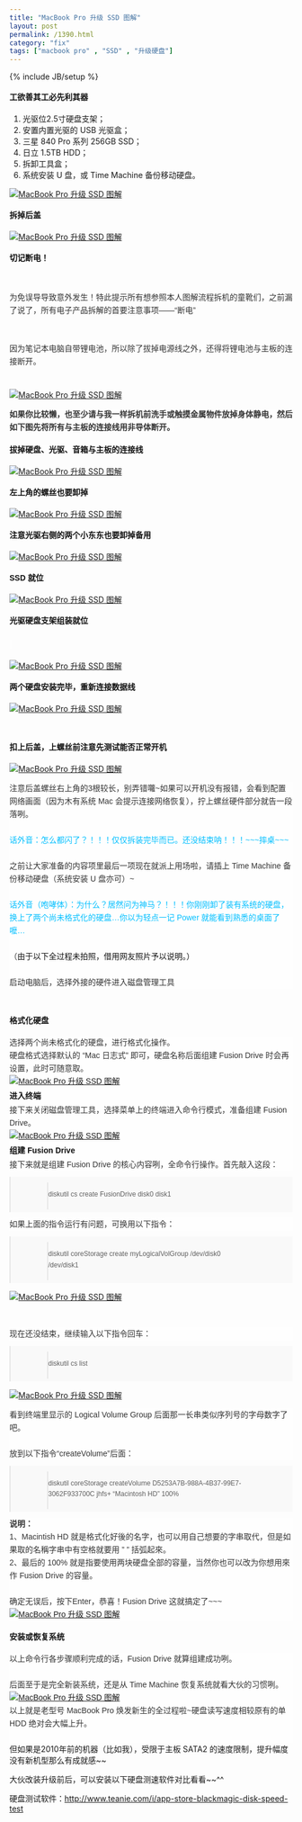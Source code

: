 ```yaml
---
title: "MacBook Pro 升级 SSD 图解"
layout: post
permalink: /1390.html
category: "fix"
tags: ["macbook pro" , "SSD" , "升级硬盘"]
---
```

{% include JB/setup %}

<span style="word-wrap: break-word; font-weight: bold; color: #111111; font-family: 微软雅黑, Arial, HELVETICA; font-size: 14px; line-height: 28px; background-color: #fefefe;">工欲善其工必先利其器</span>

  1. 光驱位2.5寸硬盘支架；
  2. 安置内置光驱的 USB 光驱盒；
  3. 三星 840 Pro 系列 256GB SSD；
  4. 日立 1.5TB HDD；
  5. 拆卸工具盒；
  6. 系统安装 U 盘，或 Time Machine 备份移动硬盘。

<a href="/wp-content/uploads/sinapicv2-backup/1390-ww4-bmiddle-a316108djw1envkjagjkbj20go0goju3.jpg" target="_blank"><img src="/wp-content/uploads/sinapicv2-backup/1390-ww4-large-a316108djw1envkjagjkbj20go0goju3.jpg" alt="MacBook Pro 升级 SSD 图解" /></a>

<span style="word-wrap: break-word; font-weight: bold; color: #111111; font-family: 微软雅黑, Arial, HELVETICA; font-size: 14px; line-height: 28px; background-color: #fefefe;">拆掉后盖</span>

<a href="/wp-content/uploads/sinapicv2-backup/1390-ww3-bmiddle-a316108djw1envkkergzjj20go0b30uv.jpg" target="_blank"><img src="/wp-content/uploads/sinapicv2-backup/1390-ww3-large-a316108djw1envkkergzjj20go0b30uv.jpg" alt="MacBook Pro 升级 SSD 图解" /></a>

<span style="word-wrap: break-word; font-weight: bold; color: #111111; font-family: 微软雅黑, Arial, HELVETICA; font-size: 14px; line-height: 28px; background-color: #fefefe;"><span style="word-wrap: break-word;">切记断电！</span></span>

&nbsp;

<p style="word-wrap: break-word; margin: 0px; padding: 0px; line-height: 23px;">
  <span style="word-wrap: break-word; color: #333333;"><span style="word-wrap: break-word; font-family: Arial;">为免误导导致意外发生！特此提示所有想参照本人图解流程拆机的童靴们，之前漏了说了，所有电子产品拆解的首要注意事项——“断电”</span></span>
</p>

&nbsp;

<p style="word-wrap: break-word; margin: 0px; padding: 0px; line-height: 23px;">
  <span style="word-wrap: break-word; color: #333333;"><span style="word-wrap: break-word; font-family: Arial;">因为笔记本电脑自带锂电池，所以除了拔掉电源线之外，还得将锂电池与主板的连接断开。</span></span>
</p>

<p style="word-wrap: break-word; margin: 0px; padding: 0px; line-height: 23px;">
  <span style="word-wrap: break-word; color: #333333;"><span style="word-wrap: break-word; font-family: Arial;"> </span></span>
</p>

<a href="/wp-content/uploads/sinapicv2-backup/1390-ww4-bmiddle-a316108djw1envkkl56efj20go0ciac8.jpg" target="_blank"><img src="/wp-content/uploads/sinapicv2-backup/1390-ww4-large-a316108djw1envkkl56efj20go0ciac8.jpg" alt="MacBook Pro 升级 SSD 图解" /></a>

<span style="color: #333333; font-family: Arial; font-size: 14px; font-weight: bold; line-height: 23px; background-color: #fefefe;">如果你比较懒，也至少请与我一样拆机前洗手或触摸金属物件放掉身体静电，然后如下图先将所有与主板的连接线用非导体断开。</span>

<span style="color: #333333; font-family: Arial; font-size: 14px; font-weight: bold; line-height: 23px; background-color: #fefefe;"><span style="word-wrap: break-word; font-weight: bold; color: #111111; font-family: 微软雅黑, Arial, HELVETICA; font-size: 14px; line-height: 28px; background-color: #fefefe;">拔掉硬盘、光驱、音箱与主板的连接线</span></span>

<a href="/wp-content/uploads/sinapicv2-backup/1390-ww4-bmiddle-a316108djw1envkkqjgc5j20go0b376m.jpg" target="_blank"><img src="/wp-content/uploads/sinapicv2-backup/1390-ww4-large-a316108djw1envkkqjgc5j20go0b376m.jpg" alt="MacBook Pro 升级 SSD 图解" /></a>

<span style="word-wrap: break-word; font-weight: bold; color: #111111; font-family: 微软雅黑, Arial, HELVETICA; font-size: 14px; line-height: 28px; background-color: #fefefe;">左上角的螺丝也要卸掉</span>

<a href="/wp-content/uploads/sinapicv2-backup/1390-ww3-bmiddle-a316108djw1envkkwqjmij20go0b3402.jpg" target="_blank"><img src="/wp-content/uploads/sinapicv2-backup/1390-ww3-large-a316108djw1envkkwqjmij20go0b3402.jpg" alt="MacBook Pro 升级 SSD 图解" /></a>

<span style="word-wrap: break-word; font-weight: bold; color: #111111; font-family: 微软雅黑, Arial, HELVETICA; font-size: 14px; line-height: 28px; background-color: #fefefe;">注意光驱右侧的两个小东东也要卸掉备用</span>

<a href="/wp-content/uploads/sinapicv2-backup/1390-ww3-bmiddle-a316108djw1envkl1yvbkj20go0b376a.jpg" target="_blank"><img src="/wp-content/uploads/sinapicv2-backup/1390-ww3-large-a316108djw1envkl1yvbkj20go0b376a.jpg" alt="MacBook Pro 升级 SSD 图解" /></a>

<span style="word-wrap: break-word; font-weight: bold; color: #111111; font-family: 微软雅黑, Arial, HELVETICA; font-size: 14px; line-height: 28px; background-color: #fefefe;">SSD 就位</span>

<a href="/wp-content/uploads/sinapicv2-backup/1390-ww1-bmiddle-a316108djw1envkl8l8waj20go0b33zz.jpg" target="_blank"><img src="/wp-content/uploads/sinapicv2-backup/1390-ww1-large-a316108djw1envkl8l8waj20go0b33zz.jpg" alt="MacBook Pro 升级 SSD 图解" /></a>

<span style="word-wrap: break-word; font-weight: bold; color: #111111; font-family: 微软雅黑, Arial, HELVETICA; font-size: 14px; line-height: 28px; background-color: #fefefe;">光驱硬盘支架组装就位</span>

<span style="word-wrap: break-word; font-weight: bold; color: #111111; font-family: 微软雅黑, Arial, HELVETICA; font-size: 14px; line-height: 28px; background-color: #fefefe;"> </span>

<a href="/wp-content/uploads/sinapicv2-backup/1390-ww1-bmiddle-a316108djw1envklfl6f0j20go0b3dhu.jpg" target="_blank"><img src="/wp-content/uploads/sinapicv2-backup/1390-ww1-large-a316108djw1envklfl6f0j20go0b3dhu.jpg" alt="MacBook Pro 升级 SSD 图解" /></a>

<span style="word-wrap: break-word; font-weight: bold; color: #111111; font-family: 微软雅黑, Arial, HELVETICA; font-size: 14px; line-height: 28px; background-color: #fefefe;">两个硬盘安装完毕，重新连接数据线</span>

<a href="/wp-content/uploads/sinapicv2-backup/1390-ww2-bmiddle-a316108djw1envkllsgtdj20go0b3q4s.jpg" target="_blank"><img src="/wp-content/uploads/sinapicv2-backup/1390-ww2-large-a316108djw1envkllsgtdj20go0b3q4s.jpg" alt="MacBook Pro 升级 SSD 图解" /></a>

&nbsp;

<span style="word-wrap: break-word; font-weight: bold; color: #111111; font-family: 微软雅黑, Arial, HELVETICA; font-size: 14px; line-height: 28px; background-color: #fefefe;">扣上后盖，上螺丝前注意先测试能否正常开机</span>

<a href="/wp-content/uploads/sinapicv2-backup/1390-ww4-bmiddle-a316108djw1envklqsre1j20go0b33zr.jpg" target="_blank"><img src="/wp-content/uploads/sinapicv2-backup/1390-ww4-large-a316108djw1envklqsre1j20go0b33zr.jpg" alt="MacBook Pro 升级 SSD 图解" /></a>

<p style="word-wrap: break-word; margin: 0px; padding: 0px; color: #111111; font-family: 微软雅黑, Arial, HELVETICA; font-size: 14px; background-color: #fefefe; line-height: 23px;">
  <span style="word-wrap: break-word; color: #333333;"><span style="word-wrap: break-word; font-family: Arial;">注意后盖螺丝右上角的3根较长，别弄错囖~如果可以开机没有报错，会看到配置网络画面（因为木有系统 Mac 会提示连接网络恢复），拧上螺丝硬件部分就告一段落咧。</span></span>
</p>

<p style="word-wrap: break-word; margin: 0px; padding: 0px; color: #111111; font-family: 微软雅黑, Arial, HELVETICA; font-size: 14px; background-color: #fefefe; line-height: 23px;">
  <span style="word-wrap: break-word; color: #333333;"><span style="word-wrap: break-word; font-family: Arial;"> </span></span>
</p>

<p style="word-wrap: break-word; margin: 0px; padding: 0px; color: #111111; font-family: 微软雅黑, Arial, HELVETICA; font-size: 14px; background-color: #fefefe; line-height: 23px;">
  <span style="word-wrap: break-word; font-family: Arial;"><span style="word-wrap: break-word; color: #00bfff;">话外音：怎么都闪了？！！！仅仅拆装完毕而已。还没结束呐！！！~~~摔桌~~~</span></span>
</p>

<p style="word-wrap: break-word; margin: 0px; padding: 0px; color: #111111; font-family: 微软雅黑, Arial, HELVETICA; font-size: 14px; background-color: #fefefe; line-height: 23px;">
  <span style="word-wrap: break-word; color: #333333;"><span style="word-wrap: break-word; font-family: Arial;"> </span></span>
</p>

<p style="word-wrap: break-word; margin: 0px; padding: 0px; color: #111111; font-family: 微软雅黑, Arial, HELVETICA; font-size: 14px; background-color: #fefefe; line-height: 23px;">
  <span style="word-wrap: break-word; color: #333333;"><span style="word-wrap: break-word; font-family: Arial;">之前让大家准备的内容项里最后一项现在就派上用场啦，请插上 Time Machine 备份移动硬盘（系统安装 U 盘亦可）~</span></span>
</p>

<p style="word-wrap: break-word; margin: 0px; padding: 0px; color: #111111; font-family: 微软雅黑, Arial, HELVETICA; font-size: 14px; background-color: #fefefe; line-height: 23px;">
  <span style="word-wrap: break-word; color: #333333;"><span style="word-wrap: break-word; font-family: Arial;"> </span></span>
</p>

<p style="word-wrap: break-word; margin: 0px; padding: 0px; color: #111111; font-family: 微软雅黑, Arial, HELVETICA; font-size: 14px; background-color: #fefefe; line-height: 23px;">
  <span style="word-wrap: break-word; font-family: Arial;"><span style="word-wrap: break-word; color: #00bfff;">话外音（咆哮体）：为什么？居然问为神马？！！！你刚刚卸了装有系统的硬盘，换上了两个尚未格式化的硬盘…你以为轻点一记 Power 就能看到熟悉的桌面了嚒…</span></span>
</p>

<p style="word-wrap: break-word; margin: 0px; padding: 0px; color: #111111; font-family: 微软雅黑, Arial, HELVETICA; font-size: 14px; background-color: #fefefe; line-height: 23px;">
  <span style="word-wrap: break-word; color: #333333;"><span style="word-wrap: break-word; font-family: Arial;"> </span></span>
</p>

<p style="word-wrap: break-word; margin: 0px; padding: 0px; color: #111111; font-family: 微软雅黑, Arial, HELVETICA; font-size: 14px; background-color: #fefefe; line-height: 23px;">
  <span style="word-wrap: break-word; color: #333333;"><span style="word-wrap: break-word; font-family: Arial;">（</span></span>由于以下全过程未拍照，借用网友照片予以说明。）
</p>

<p style="word-wrap: break-word; margin: 0px; padding: 0px; color: #111111; font-family: 微软雅黑, Arial, HELVETICA; font-size: 14px; background-color: #fefefe; line-height: 23px;">
  <span style="word-wrap: break-word; color: #333333;"><span style="word-wrap: break-word; font-family: Arial;"> </span></span>
</p>

<p style="word-wrap: break-word; margin: 0px; padding: 0px; color: #111111; font-family: 微软雅黑, Arial, HELVETICA; font-size: 14px; background-color: #fefefe; line-height: 23px;">
  <span style="word-wrap: break-word; color: #333333;"><span style="word-wrap: break-word; font-family: Arial;">启动电脑后，选择外接的硬件进入磁盘管理工具</span></span>
</p>

<span style="word-wrap: break-word; font-weight: bold; color: #111111; font-family: 微软雅黑, Arial, HELVETICA; font-size: 14px; line-height: 28px; background-color: #fefefe;"><br style="word-wrap: break-word;" />格式化硬盘</span>

<p style="word-wrap: break-word; margin: 0px; padding: 0px; color: #111111; font-family: 微软雅黑, Arial, HELVETICA; font-size: 14px; background-color: #fefefe; line-height: 23px;">
  <span style="word-wrap: break-word; color: #333333;"><span style="word-wrap: break-word; font-family: Arial;">选择两个尚未格式化的硬盘，进行格式化操作。</span></span>
</p>

<p style="word-wrap: break-word; margin: 0px; padding: 0px; color: #111111; font-family: 微软雅黑, Arial, HELVETICA; font-size: 14px; background-color: #fefefe; line-height: 23px;">
  <span style="word-wrap: break-word; color: #333333;"><span style="word-wrap: break-word; font-family: Arial;">硬盘格式选择默认的 “Mac 日志式” 即可，硬盘名称后面组建 Fusion Drive 时会再设置，此时可随意取。</span></span>
</p>

<p style="word-wrap: break-word; margin: 0px; padding: 0px; color: #111111; font-family: 微软雅黑, Arial, HELVETICA; font-size: 14px; background-color: #fefefe; line-height: 23px;">
  <a href="/wp-content/uploads/sinapicv2-backup/1390-ww1-bmiddle-a316108djw1envklwkmwej20go0cijsw.jpg" target="_blank"><img src="/wp-content/uploads/sinapicv2-backup/1390-ww1-large-a316108djw1envklwkmwej20go0cijsw.jpg" alt="MacBook Pro 升级 SSD 图解" /></a>
</p>

<p style="word-wrap: break-word; margin: 0px; padding: 0px; color: #111111; font-family: 微软雅黑, Arial, HELVETICA; font-size: 14px; background-color: #fefefe; line-height: 23px;">
  <span style="word-wrap: break-word; font-weight: bold; color: #111111; font-family: 微软雅黑, Arial, HELVETICA; font-size: 14px; line-height: 28px; background-color: #fefefe;">进入终端</span>
</p>

<p style="word-wrap: break-word; margin: 0px; padding: 0px; color: #111111; font-family: 微软雅黑, Arial, HELVETICA; font-size: 14px; background-color: #fefefe; line-height: 23px;">
  <span style="word-wrap: break-word; color: #333333;"><span style="word-wrap: break-word; font-family: Arial;">接下来关闭磁盘管理工具，选择菜单上的终端进入命令行模式，准备组建 Fusion Drive。</span></span>
</p>

<p style="word-wrap: break-word; margin: 0px; padding: 0px; color: #111111; font-family: 微软雅黑, Arial, HELVETICA; font-size: 14px; background-color: #fefefe; line-height: 23px;">
  <a href="/wp-content/uploads/sinapicv2-backup/1390-ww2-bmiddle-a316108djw1envkm2a84cj20go0ciwff.jpg" target="_blank"><img src="/wp-content/uploads/sinapicv2-backup/1390-ww2-large-a316108djw1envkm2a84cj20go0ciwff.jpg" alt="MacBook Pro 升级 SSD 图解" /></a>
</p>

<p style="word-wrap: break-word; margin: 0px; padding: 0px; color: #111111; font-family: 微软雅黑, Arial, HELVETICA; font-size: 14px; background-color: #fefefe; line-height: 23px;">
  <span style="word-wrap: break-word; font-weight: bold; color: #111111; font-family: 微软雅黑, Arial, HELVETICA; font-size: 14px; line-height: 28px; background-color: #fefefe;">组建 Fusion Drive</span>
</p>

<p style="word-wrap: break-word; margin: 0px; padding: 0px; color: #111111; font-family: 微软雅黑, Arial, HELVETICA; font-size: 14px; background-color: #fefefe; line-height: 23px;">
  <span style="word-wrap: break-word; color: #333333;"><span style="word-wrap: break-word; font-family: Arial;">接下来就是组建 Fusion Drive 的核心内容咧，全命令行操作。首先敲入这段：</span></span>
</p>

<blockquote style="word-wrap: break-word; margin: 0px; padding: 0px; color: #111111; font-family: 微软雅黑, Arial, HELVETICA; font-size: 14px; line-height: 28px; background-color: #fefefe;">
  <div style="word-wrap: break-word;" align="left">
    <div class="quote" style="word-wrap: break-word; overflow: hidden; margin: 10px 0px; padding: 10px 10px 5px 65px; background-image: url('http://bbs.feng.com/static/image/common/icon_quote_s.gif'); background-color: #f9f9f9; color: #666666; zoom: 1; background-position: 20px 6px; background-repeat: no-repeat no-repeat;">
      <blockquote style="word-wrap: break-word; margin: 0px; padding: 0px 65px 5px 0px; display: inline-block; font-size: 12px; background-image: url('http://bbs.feng.com/static/image/common/icon_quote_e.gif'); line-height: 1.6; zoom: 1; background-position: 100% 100%; background-repeat: no-repeat no-repeat;">
        <p>
          diskutil cs create FusionDrive disk0 disk1
        </p>
      </blockquote>
    </div>
  </div>
</blockquote>

<p style="word-wrap: break-word; margin: 0px; padding: 0px; color: #111111; font-family: 微软雅黑, Arial, HELVETICA; font-size: 14px; background-color: #fefefe; line-height: 23px;">
  <span style="word-wrap: break-word; color: #333333;"><span style="word-wrap: break-word; font-family: Arial;">如果上面的指令运行有问题，可换用以下指令：</span></span>
</p>

<blockquote style="word-wrap: break-word; margin: 0px; padding: 0px; color: #111111; font-family: 微软雅黑, Arial, HELVETICA; font-size: 14px; line-height: 28px; background-color: #fefefe;">
  <div style="word-wrap: break-word;" align="left">
    <div class="quote" style="word-wrap: break-word; overflow: hidden; margin: 10px 0px; padding: 10px 10px 5px 65px; background-image: url('http://bbs.feng.com/static/image/common/icon_quote_s.gif'); background-color: #f9f9f9; color: #666666; zoom: 1; background-position: 20px 6px; background-repeat: no-repeat no-repeat;">
      <blockquote style="word-wrap: break-word; margin: 0px; padding: 0px 65px 5px 0px; display: inline-block; font-size: 12px; background-image: url('http://bbs.feng.com/static/image/common/icon_quote_e.gif'); line-height: 1.6; zoom: 1; background-position: 100% 100%; background-repeat: no-repeat no-repeat;">
        <p>
          diskutil coreStorage create myLogicalVolGroup /dev/disk0 /dev/disk1
        </p>
      </blockquote>
    </div>
  </div>
</blockquote>

<a href="/wp-content/uploads/sinapicv2-backup/1390-ww2-bmiddle-a316108djw1envkmb2w96j20go0cimz0.jpg" target="_blank"><img src="/wp-content/uploads/sinapicv2-backup/1390-ww2-large-a316108djw1envkmb2w96j20go0cimz0.jpg" alt="MacBook Pro 升级 SSD 图解" /></a>

&nbsp;

<p style="word-wrap: break-word; margin: 0px; padding: 0px; color: #111111; font-family: 微软雅黑, Arial, HELVETICA; font-size: 14px; background-color: #fefefe; line-height: 23px;">
  <span style="word-wrap: break-word; color: #333333;"><span style="word-wrap: break-word; font-family: Arial;">现在还没结束，继续输入以下指令回车：</span></span>
</p>

<blockquote style="word-wrap: break-word; margin: 0px; padding: 0px; color: #111111; font-family: 微软雅黑, Arial, HELVETICA; font-size: 14px; line-height: 28px; background-color: #fefefe;">
  <div style="word-wrap: break-word;" align="left">
    <div class="quote" style="word-wrap: break-word; overflow: hidden; margin: 10px 0px; padding: 10px 10px 5px 65px; background-image: url('http://bbs.feng.com/static/image/common/icon_quote_s.gif'); background-color: #f9f9f9; color: #666666; zoom: 1; background-position: 20px 6px; background-repeat: no-repeat no-repeat;">
      <blockquote style="word-wrap: break-word; margin: 0px; padding: 0px 65px 5px 0px; display: inline-block; font-size: 12px; background-image: url('http://bbs.feng.com/static/image/common/icon_quote_e.gif'); line-height: 1.6; zoom: 1; background-position: 100% 100%; background-repeat: no-repeat no-repeat;">
        <p>
          diskutil cs list
        </p>
      </blockquote>
    </div>
  </div>
</blockquote>

<a href="/wp-content/uploads/sinapicv2-backup/1390-ww1-bmiddle-a316108djw1envkmhac13j20go0ciq4n.jpg" target="_blank"><img src="/wp-content/uploads/sinapicv2-backup/1390-ww1-large-a316108djw1envkmhac13j20go0ciq4n.jpg" alt="MacBook Pro 升级 SSD 图解" /></a>

<p style="word-wrap: break-word; margin: 0px; padding: 0px; color: #111111; font-family: 微软雅黑, Arial, HELVETICA; font-size: 14px; background-color: #fefefe; line-height: 23px;">
  <span style="word-wrap: break-word; color: #333333;"><span style="word-wrap: break-word; font-family: Arial;">看到终端里显示的 Logical Volume Group 后面那一长串类似序列号的字母数字了吧。</span></span>
</p>

<p style="word-wrap: break-word; margin: 0px; padding: 0px; color: #111111; font-family: 微软雅黑, Arial, HELVETICA; font-size: 14px; background-color: #fefefe; line-height: 23px;">
  <span style="word-wrap: break-word; color: #333333;"><span style="word-wrap: break-word; font-family: Arial;"> </span></span>
</p>

<p style="word-wrap: break-word; margin: 0px; padding: 0px; color: #111111; font-family: 微软雅黑, Arial, HELVETICA; font-size: 14px; background-color: #fefefe; line-height: 23px;">
  <span style="word-wrap: break-word; color: #333333;"><span style="word-wrap: break-word; font-family: Arial;">放到以下指令“createVolume”后面：</span></span>
</p>

<blockquote style="word-wrap: break-word; margin: 0px; padding: 0px; color: #111111; font-family: 微软雅黑, Arial, HELVETICA; font-size: 14px; line-height: 28px; background-color: #fefefe;">
  <div style="word-wrap: break-word;" align="left">
    <div class="quote" style="word-wrap: break-word; overflow: hidden; margin: 10px 0px; padding: 10px 10px 5px 65px; background-image: url('http://bbs.feng.com/static/image/common/icon_quote_s.gif'); background-color: #f9f9f9; color: #666666; zoom: 1; background-position: 20px 6px; background-repeat: no-repeat no-repeat;">
      <blockquote style="word-wrap: break-word; margin: 0px; padding: 0px 65px 5px 0px; display: inline-block; font-size: 12px; background-image: url('http://bbs.feng.com/static/image/common/icon_quote_e.gif'); line-height: 1.6; zoom: 1; background-position: 100% 100%; background-repeat: no-repeat no-repeat;">
        <p>
          diskutil coreStorage createVolume D5253A7B-988A-4B37-99E7-3062F933700C jhfs+ “Macintosh HD” 100%
        </p>
      </blockquote>
    </div>
  </div>
</blockquote>

<p style="word-wrap: break-word; margin: 0px; padding: 0px; color: #111111; font-family: 微软雅黑, Arial, HELVETICA; font-size: 14px; background-color: #fefefe; line-height: 23px;">
  <span style="word-wrap: break-word; color: #333333;"><span style="word-wrap: break-word; font-family: Arial;"><span style="word-wrap: break-word; font-weight: bold;">说明：</span><br style="word-wrap: break-word;" />1、Macintish HD 就是格式化好後的名字，也可以用自己想要的字串取代，但是如果取的名稱字串中有空格就要用 ” ” 括弧起來。<br style="word-wrap: break-word;" />2、最后的 100% 就是指要使用两块硬盘全部的容量，当然你也可以改为你想用來作 Fusion Drive 的容量。</span></span>
</p>

<p style="word-wrap: break-word; margin: 0px; padding: 0px; color: #111111; font-family: 微软雅黑, Arial, HELVETICA; font-size: 14px; background-color: #fefefe; line-height: 23px;">
  <span style="word-wrap: break-word; color: #333333;"><span style="word-wrap: break-word; font-family: Arial;"> </span></span>
</p>

<p style="word-wrap: break-word; margin: 0px; padding: 0px; color: #111111; font-family: 微软雅黑, Arial, HELVETICA; font-size: 14px; background-color: #fefefe; line-height: 23px;">
  <span style="word-wrap: break-word; color: #333333;"><span style="word-wrap: break-word; font-family: Arial;">确定无误后，按下Enter，恭喜！Fusion Drive 这就搞定了~~~</span></span>
</p>

<p style="word-wrap: break-word; margin: 0px; padding: 0px; color: #111111; font-family: 微软雅黑, Arial, HELVETICA; font-size: 14px; background-color: #fefefe; line-height: 23px;">
  <a href="/wp-content/uploads/sinapicv2-backup/1390-ww1-bmiddle-a316108djw1envkmn3y89j20go0cijts.jpg" target="_blank"><img src="/wp-content/uploads/sinapicv2-backup/1390-ww1-large-a316108djw1envkmn3y89j20go0cijts.jpg" alt="MacBook Pro 升级 SSD 图解" /></a>
</p>

<p style="word-wrap: break-word; margin: 0px; padding: 0px; color: #111111; font-family: 微软雅黑, Arial, HELVETICA; font-size: 14px; background-color: #fefefe; line-height: 23px;">
  <p>
    <span style="word-wrap: break-word; font-weight: bold; color: #111111; font-family: 微软雅黑, Arial, HELVETICA; font-size: 14px; line-height: 28px; background-color: #fefefe;">安装或恢复系统</span>
  </p>
  
  <p style="word-wrap: break-word; margin: 0px; padding: 0px; color: #111111; font-family: 微软雅黑, Arial, HELVETICA; font-size: 14px; background-color: #fefefe; line-height: 23px;">
    <span style="word-wrap: break-word; color: #333333;"><span style="word-wrap: break-word; font-family: Arial;">以上命令行各步骤顺利完成的话，Fusion Drive 就算组建成功咧。</span></span>
  </p>
  
  <p style="word-wrap: break-word; margin: 0px; padding: 0px; color: #111111; font-family: 微软雅黑, Arial, HELVETICA; font-size: 14px; background-color: #fefefe; line-height: 23px;">
    <span style="word-wrap: break-word; color: #333333;"><span style="word-wrap: break-word; font-family: Arial;"> </span></span>
  </p>
  
  <p style="word-wrap: break-word; margin: 0px; padding: 0px; color: #111111; font-family: 微软雅黑, Arial, HELVETICA; font-size: 14px; background-color: #fefefe; line-height: 23px;">
    <span style="word-wrap: break-word; color: #333333;"><span style="word-wrap: break-word; font-family: Arial;">后面至于是完全新装系统，还是从 Time Machine 恢复系统就看大伙的习惯咧。</span></span>
  </p>
  
  <p style="word-wrap: break-word; margin: 0px; padding: 0px; color: #111111; font-family: 微软雅黑, Arial, HELVETICA; font-size: 14px; background-color: #fefefe; line-height: 23px;">
    <a href="/wp-content/uploads/sinapicv2-backup/1390-ww2-bmiddle-a316108djw1envkmtmz9nj20go0ci75i.jpg" target="_blank"><img src="/wp-content/uploads/sinapicv2-backup/1390-ww2-large-a316108djw1envkmtmz9nj20go0ci75i.jpg" alt="MacBook Pro 升级 SSD 图解" /></a>
  </p>
  
  <p style="word-wrap: break-word; margin: 0px; padding: 0px; color: #111111; font-family: 微软雅黑, Arial, HELVETICA; font-size: 14px; background-color: #fefefe; line-height: 23px;">
    <span style="word-wrap: break-word; color: #333333;"><span style="word-wrap: break-word; font-family: Arial;">以上就是老型号 MacBook Pro 焕发新生的全过程啦~硬盘读写速度相较原有的单 HDD 绝对会大幅上升。</span></span>
  </p>
  
  <p style="word-wrap: break-word; margin: 0px; padding: 0px; color: #111111; font-family: 微软雅黑, Arial, HELVETICA; font-size: 14px; background-color: #fefefe; line-height: 23px;">
    <span style="word-wrap: break-word; color: #333333;"><span style="word-wrap: break-word; font-family: Arial;"> </span></span>
  </p>
但如果是2010年前的机器（比如我），受限于主板 SATA2 的速度限制，提升幅度没有新机型那么有成就感~~

大伙改装升级前后，可以安装以下硬盘测速软件对比看看~~^^

硬盘测试软件：<http://www.teanie.com/i/app-store-blackmagic-disk-speed-test>


